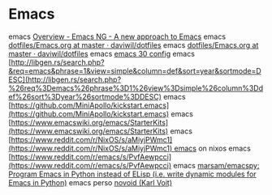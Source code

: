 # Emacs


emacs [Overview - Emacs NG - A new approach to Emacs](ghttps://emacs-ng.github.io/emacs-ng/)
emacs [dotfiles/Emacs.org at master · daviwil/dotfiles](ghttps://github.com/daviwil/dotfiles/blob/master/Emacs.org)
emacs [dotfiles/Emacs.org at master · daviwil/dotfiles](https://github.com/daviwil/dotfiles/blob/master/Emacs.org)
emacs [emacs 30 config](https://www.reddit.com/r/emacs/s/PvfAewpcci)
emacs [http://libgen.rs/search.php?&req=emacs&phrase=1&view=simple&column=def&sort=year&sortmode=DESC](http://libgen.rs/search.php?%26req%3Demacs%26phrase%3D1%26view%3Dsimple%26column%3Ddef%26sort%3Dyear%26sortmode%3DDESC)
emacs [https://github.com/MiniApollo/kickstart.emacs](https://github.com/MiniApollo/kickstart.emacs)
emacs [https://www.emacswiki.org/emacs/StarterKits](https://www.emacswiki.org/emacs/StarterKits)
emacs [https://www.reddit.com/r/NixOS/s/aMiyjPWmc1](https://www.reddit.com/r/NixOS/s/aMiyjPWmc1) emacs on nixos
emacs [https://www.reddit.com/r/emacs/s/PvfAewpcci](https://www.reddit.com/r/emacs/s/PvfAewpcci)
emacs [marsam/emacspy: Program Emacs in Python instead of ELisp (i.e. write dynamic modules for Emacs in Python)](ghttps://github.com/marsam/emacspy)
emacs perso [novoid (Karl Voit)](https://github.com/novoid/)
